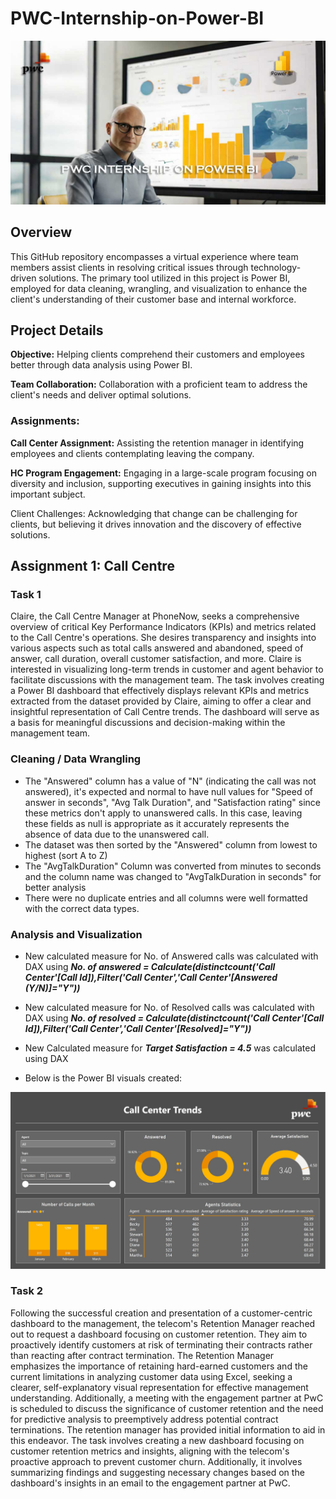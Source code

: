 # PWC-Internship-on-Power-BI

![](pwc.jpg)

## Overview

This GitHub repository encompasses a virtual experience where team members assist clients in resolving critical issues through technology-driven solutions. The primary tool utilized in this project is Power BI, employed for data cleaning, wrangling, and visualization to enhance the client's understanding of their customer base and internal workforce.

## Project Details

**Objective:** Helping clients comprehend their customers and employees better through data analysis using Power BI.

**Team Collaboration:** Collaboration with a proficient team to address the client's needs and deliver optimal solutions.

### Assignments:

**Call Center Assignment:** Assisting the retention manager in identifying employees and clients contemplating leaving the company.

**HC Program Engagement:** Engaging in a large-scale program focusing on diversity and inclusion, supporting executives in gaining insights into this important subject.

Client Challenges: Acknowledging that change can be challenging for clients, but believing it drives innovation and the discovery of effective solutions.


## Assignment 1:  Call Centre

### Task 1

Claire, the Call Centre Manager at PhoneNow, seeks a comprehensive overview of critical Key Performance Indicators (KPIs) and metrics related to the Call Centre's operations. She desires transparency and insights into various aspects such as total calls answered and abandoned, speed of answer, call duration, overall customer satisfaction, and more. Claire is interested in visualizing long-term trends in customer and agent behavior to facilitate discussions with the management team. The task involves creating a Power BI dashboard that effectively displays relevant KPIs and metrics extracted from the dataset provided by Claire, aiming to offer a clear and insightful representation of Call Centre trends. The dashboard will serve as a basis for meaningful discussions and decision-making within the management team.

### Cleaning / Data Wrangling
- The "Answered" column has a value of "N" (indicating the call was not answered), it's expected and normal to have null values for "Speed of answer in seconds", "Avg Talk Duration", and "Satisfaction rating" since these metrics don't apply to unanswered calls. In this case, leaving these fields as null is appropriate as it accurately represents the absence of data due to the unanswered call.
- The dataset was then sorted by the "Answered" column from lowest to highest (sort A to Z)
- The "AvgTalkDuration" Column was converted from minutes to seconds and the column name was changed to "AvgTalkDuration in seconds" for better analysis
- There were no duplicate entries and all columns were well formatted with the correct data types.

### Analysis and Visualization
- New calculated measure for No. of Answered calls was calculated with DAX using ***No. of answered = Calculate(distinctcount('Call Center'[Call Id]),Filter('Call Center','Call Center'[Answered (Y/N)]="Y"))***
- New calculated measure for No. of Resolved calls was calculated with DAX using ***No. of resolved = Calculate(distinctcount('Call Center'[Call Id]),Filter('Call Center','Call Center'[Resolved]="Y"))***
- New Calculated measure for ***Target Satisfaction = 4.5*** was calculated using DAX

- Below is the Power BI visuals created:

![](Capture.JPG)


### Task 2

Following the successful creation and presentation of a customer-centric dashboard to the management, the telecom's Retention Manager reached out to request a dashboard focusing on customer retention. They aim to proactively identify customers at risk of terminating their contracts rather than reacting after contract termination. The Retention Manager emphasizes the importance of retaining hard-earned customers and the current limitations in analyzing customer data using Excel, seeking a clearer, self-explanatory visual representation for effective management understanding. Additionally, a meeting with the engagement partner at PwC is scheduled to discuss the significance of customer retention and the need for predictive analysis to preemptively address potential contract terminations. The retention manager has provided initial information to aid in this endeavor. The task involves creating a new dashboard focusing on customer retention metrics and insights, aligning with the telecom's proactive approach to prevent customer churn. Additionally, it involves summarizing findings and suggesting necessary changes based on the dashboard's insights in an email to the engagement partner at PwC.


